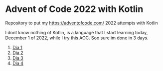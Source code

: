 # Advent of Code 2022 with Kotlin

Repository to put my https://adventofcode.com/ 2022 attempts with Kotlin

I dont know nothing of Kotlin, is a language that I start learning today, December 1 of 2022, while I try this AOC. Soo sure im done in 3 days.


1. [Dia 1](01/)
1. [Dia 2](02/)
1. [Dia 3](03/)
1. [Dia 4](04/)

